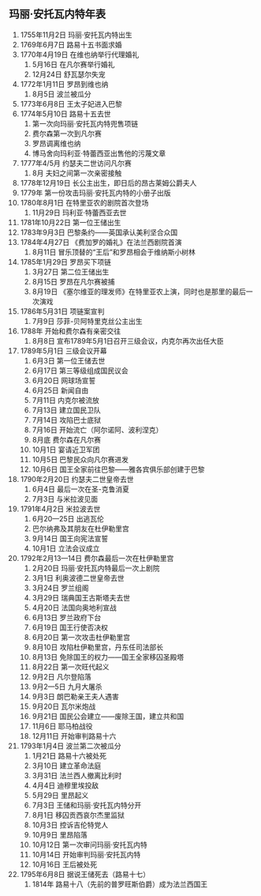 ## 玛丽·安托瓦内特年表

1. 1755年11月2日	玛丽·安托瓦内特出生
1. 1769年6月7日	    路易十五书面求婚
1. 1770年4月19日	在维也纳举行代理婚礼
    1. 5月16日	    在凡尔赛举行婚礼
    1. 12月24日	    舒瓦瑟尔失宠
1. 1772年1月11日	罗昂到维也纳
    1. 8月5日	    波兰被瓜分
1. 1773年6月8日	    王太子妃进入巴黎
1. 1774年5月10日	路易十五去世
    1. 第一次向玛丽·安托瓦内特兜售项链
    1. 费尔森第一次到凡尔赛
    1. 罗昂调离维也纳
    1. 博马舍向玛利亚·特蕾西亚出售他的污蔑文章
1. 1777年4/5月	    约瑟夫二世访问凡尔赛
    1. 8月          夫妇之间第一次亲密接触
1. 1778年12月19日	长公主出生，即日后的昂古莱姆公爵夫人
1. 1779年	        第一份攻击玛丽·安托瓦内特的小册子出版
1. 1780年8月1日	    在特里亚农的剧院首次登场
    1. 11月29日	    玛利亚·特蕾西亚去世
1. 1781年10月22日	第一位王储出生
1. 1783年9月3日	    巴黎条约——英国承认美利坚合众国
1. 1784年4月27日	《费加罗的婚礼》在法兰西剧院首演
    1. 8月11日  	冒乐顶替的“王后”和罗昂相会于维纳斯小树林
1. 1785年1月29日	罗昂买下项链
    1. 3月27日	    第二位王储出生
    1. 8月15日	    罗昂在凡尔赛被捕
    1. 8月19日	    《塞尔维亚的理发师》在特里亚农上演，同时也是那里的最后一次演戏
1. 1786年5月31日	项链案宣判
    1. 7月9日	    莎菲-贝阿特里克丝公主出生
1. 1788年	        开始和费尔森有亲密交往
    1. 8月8日	    宣布1789年5月1日召开三级会议，内克尔再次出任大臣
1. 1789年5月1日	    三级会议开幕
    1. 6月3日	    第一位王储去世
    1. 6月17日	    第三等级组成国民议会
    1. 6月20日  	网球场宣誓
    1. 6月25日  	新闻自由
    1. 7月11日  	内克尔被流放
    1. 7月13日  	建立国民卫队
    1. 7月14日	    攻陷巴士底狱
    1. 7月16日	    开始流亡（阿尔诺阿、波利涅克）
    1. 8月底	    费尔森在凡尔赛
    1. 10月1日	    宴请近卫军团
    1. 10月5日	    巴黎民众向凡尔赛进发
    1. 10月6日	    国王全家前往巴黎——雅各宾俱乐部创建于巴黎
1. 1790年2月20日	约瑟夫二世皇帝去世
    1. 6月4日	    最后一次在圣-克鲁消夏
    1. 7月3日	    与米拉波见面
1. 1791年4月2日	    米拉波去世
    1. 6月20—25日	出逃瓦伦
    1. 巴尔纳弗及其朋友在杜伊勒里宫
    1. 9月14日	    国王向宪法宣誓
    1. 10月1日	    立法会议成立
1. 1792年2月13—14日	费尔森最后一次在杜伊勒里宫
    1. 2月20日	    玛丽·安托瓦内特最后一次上剧院
    1. 3月1日	    利奥波德二世皇帝去世
    1. 3月24日	    罗兰组阁
    1. 3月29日	    瑞典国王古斯塔夫去世
    1. 4月20日  	法国向奥地利宣战
    1. 6月13日	    罗兰政府下台
    1. 6月19日	    国王行使否决权
    1. 6月20日	    第一次攻击杜伊勒里宫
    1. 8月10日	    攻陷杜伊勒里宫，丹东任司法部长
    1. 8月13日	    免除国王的权力——国王全家移囚圣殿塔
    1. 8月22日	    第一次旺代起义
    1. 9月2日	    凡尔登陷落
    1. 9月2—5日	    九月大屠杀
    1. 9月3日	    朗巴勒亲王夫人遇害
    1. 9月20日	    瓦尔米炮战
    1. 9月21日	    国民公会建立——废除王国，建立共和国
    1. 11月6日	    耶马柏战役
    1. 12月11日	    开始审判路易十六
1. 1793年1月4日	    波兰第二次被瓜分
    1. 1月21日	    路易十六被处死
    1. 3月10日	    建立革命法庭
    1. 3月31日	    法兰西人撤离比利时
    1. 4月4日	    迪穆里埃投敌
    1. 5月29日	    里昂起义
    1. 7月3日	    王储和玛丽·安托瓦内特分开
    1. 8月1日	    移囚贡西哀尔杰里监狱
    1. 10月3日  	控诉吉伦特党人
    1. 10月9日  	里昂陷落
    1. 10月12日 	第一次审问玛丽·安托瓦内特
    1. 10月14日	    开始审判玛丽·安托瓦内特
    1. 10月16日 	王后被处死
1. 1795年6月8日	    据说王储死去（路易十七）
    1. 1814年	    路易十八（先前的普罗旺斯伯爵）成为法兰西国王
